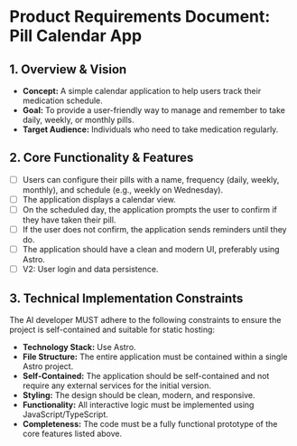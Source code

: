 # Product Requirements Document: Pill Calendar App

## 1. Overview & Vision

*   **Concept:** A simple calendar application to help users track their medication schedule.
*   **Goal:** To provide a user-friendly way to manage and remember to take daily, weekly, or monthly pills.
*   **Target Audience:** Individuals who need to take medication regularly.

## 2. Core Functionality & Features

- [ ] Users can configure their pills with a name, frequency (daily, weekly, monthly), and schedule (e.g., weekly on Wednesday).
- [ ] The application displays a calendar view.
- [ ] On the scheduled day, the application prompts the user to confirm if they have taken their pill.
- [ ] If the user does not confirm, the application sends reminders until they do.
- [ ] The application should have a clean and modern UI, preferably using Astro.
- [ ] V2: User login and data persistence.

## 3. Technical Implementation Constraints

The AI developer MUST adhere to the following constraints to ensure the project is self-contained and suitable for static hosting:

*   **Technology Stack:** Use Astro.
*   **File Structure:** The entire application must be contained within a single Astro project.
*   **Self-Contained:** The application should be self-contained and not require any external services for the initial version.
*   **Styling:** The design should be clean, modern, and responsive.
*   **Functionality:** All interactive logic must be implemented using JavaScript/TypeScript.
*   **Completeness:** The code must be a fully functional prototype of the core features listed above.
